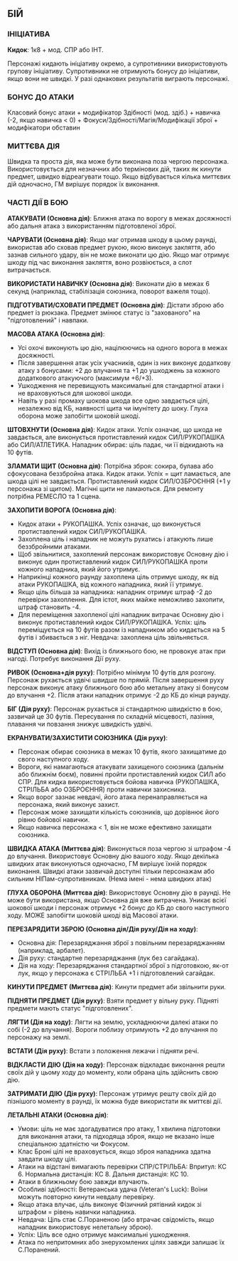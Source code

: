 ## БІЙ

### ІНІЦІАТИВА

**Кидок**: 1к8 + мод. СПР або ІНТ.

Персонажі кидають ініціативу окремо, а супротивники використовують групову ініціативу. Супротивники не отримують бонусу до ініціативи, якщо вони не швидкі. У разі однакових результатів виграють персонажі.

### БОНУС ДО АТАКИ

Класовий бонус атаки + модифікатор Здібності (мод. здіб.) + навичка (-2, якщо навичка < 0) + Фокуси/Здібності/Магія/Модифікації зброї + модифікатори обставин

### МИТТЄВА ДІЯ

Швидка та проста дія, яка може бути виконана поза чергою персонажа. Використовується для незначних або термінових дій, таких як кинути предмет, швидко відреагувати тощо. Якщо відбувається кілька миттєвих дій одночасно, ГМ вирішує порядок їх виконання.

### ЧАСТІ ДІЇ В БОЮ

**АТАКУВАТИ (Основна дія)**: Ближня атака по ворогу в межах досяжності або дальня атака з використанням підготовленої зброї.

**ЧАРУВАТИ (Основна дія)**: Якщо маг отримав шкоду в цьому раунді, використав або сховав предмет рукою, якою виконує закляття, або зазнав сильного удару, він не може виконати цю дію. Якщо маг отримує шкоду під час виконання закляття, воно розвіюється, а слот витрачається.

**ВИКОРИСТАТИ НАВИЧКУ (Основна дія)**: Виконати дію в межах 6 секунд (наприклад, стабілізація союзника, поворот важеля тощо).

**ПІДГОТУВАТИ/СХОВАТИ ПРЕДМЕТ (Основна дія)**: Дістати зброю або предмет із рюкзака. Предмет змінює статус із "захованого" на "підготовлений" і навпаки.

**МАСОВА АТАКА (Основна дія)**:
- Усі охочі виконують цю дію, націлюючись на одного ворога в межах досяжності.
- Після завершення атак усіх учасників, один із них виконує додаткову атаку з бонусами: +2 до влучання та +1 до ушкоджень за кожного додаткового атакуючого (максимум +6/+3).
- Ушкодження не перевищують максимальні для стандартної атаки і не враховуються для шокової шкоди.
- Навіть у разі промаху шокова шкода все одно завдається цілі, незалежно від КБ, наявності щита чи імунітету до шоку. Глуха оборона може запобігти шоковій шкоді.

**ШТОВХНУТИ (Основна дія)**: Кидок атаки. Успіх означає, що шкода не завдається, але виконується протиставлений кидок СИЛ/РУКОПАШКА або СИЛ/АТЛЕТИКА. Нападник обирає: ціль падає, чи її відкидають на 10 футів.

**ЗЛАМАТИ ЩИТ (Основна дія)**: Потрібна зброя: сокира, булава або сфокусована беззбройна атака. Кидок атаки. Успіх = щит ламається, але шкода цілі не завдається. Протиставлений кидок СИЛ/ОЗБРОЄННЯ (+1 у персонажа зі щитом). Магічні щити не ламаються. Для ремонту потрібна РЕМЕСЛО та 1 сцена.

**ЗАХОПИТИ ВОРОГА (Основна дія)**:
- Кидок атаки + РУКОПАШКА. Успіх означає, що виконується протиставлений кидок СИЛ/РУКОПАШКА.
- Захоплена ціль і нападник не можуть рухатись і атакують лише беззбройними атаками.
- Щоб звільнитися, захоплений персонаж використовує Основну дію і виконує один протиставлений кидок СИЛ/РУКОПАШКА проти кожного нападника, який його утримує.
- Наприкінці кожного раунду захоплена ціль отримує шкоду, як від атаки РУКОПАШКА, від кожного нападника, який її утримує.
- Якщо ціль більша за нападника: нападник отримує штраф -2 до перевірки захоплення. Для істот, яких майже неможливо захопити, штраф становить -4.
- Для переміщення захопленої цілі нападник витрачає Основну дію і виконує протиставлений кидок СИЛ/РУКОПАШКА. Успіх: ціль переміщується на 10 футів разом із нападником або кидається на 5 футів і збивається з ніг. Невдача: захоплена ціль звільняється.

**ВІДСТУП (Основна дія)**: Вихід із ближнього бою, не провокує атак при нагоді. Потребує виконання Дії руху.

**РИВОК (Основна+дія руху)**: Потрібно мінімум 10 футів для розгону. Персонаж рухається удвічі швидше по прямій. Після завершення руху персонаж виконує атаку ближнього бою або метальну атаку зі бонусом до влучання +2. Після атаки нападник отримує -2 до КБ до кінця раунду.

**БІГ (Дія руху)**: Персонаж рухається зі стандартною швидкістю в бою, зазвичай це 30 футів. Пересування по складній місцевості, лазіння, плавання чи повзання знижує швидкість удвічі.

**ЕКРАНУВАТИ/ЗАХИСТИТИ СОЮЗНИКА (Дія руху)**:
- Персонаж обирає союзника в межах 10 футів, якого захищатиме до свого наступного ходу.
- Вороги, які намагаються атакувати захищеного союзника (дальнім або ближнім боєм), повинні пройти протиставлений кидок СИЛ або СПР. Для кидка використовується бойова навичка (РУКОПАШКА, СТРІЛЬБА або ОЗБРОЄННЯ) проти навички захисника.
- Якщо ворог зазнає невдачі, його атака перенаправляється на персонажа, який виконує захист.
- Персонаж може захищати кількість союзників, що дорівнює його рівню бойової навички.
- Якщо навичка персонажа < 1, він не може ефективно захищати союзника.

**ШВИДКА АТАКА (Миттєва дія)**: Виконується поза чергою зі штрафом -4 до влучання. Використовує Основну дію вашого ходу. Якщо декілька швидких атак виконуються одночасно, ГМ вирішує їхній порядок виконання. Швидкі атаки зазвичай доступні тільки персонажам або сильним НІПам-супротивникам. (Нема імені - нема швидких атак)

**ГЛУХА ОБОРОНА (Миттєва дія)**: Використовує Основну дію в раунді. Не може бути використана, якщо Основна дія вже витрачена. Уникає всієї шокової шкоди і персонаж отримує +2 бонус до КБ до свого наступного ходу. МОЖЕ запобігти шоковій шкоді від Масової атаки.

**ПЕРЕЗАРЯДИТИ ЗБРОЮ (Основна дія/Дія руху/Дія на ходу)**:
- Основна дія: Перезаряджання зброї з повільним перезаряджанням (наприклад, арбалет).
- Дія руху: стандартне перезаряджання (лук без сагайдака).
- Дія на ходу: Перезаряджання стандартної зброї з підготовкою, як-от лук, якщо у персонажа є СТРІЛЬБА +1 і підготовлений сагайдак.

**КИНУТИ ПРЕДМЕТ (Миттєва дія)**: Кинути предмет аби звільнити руки.

**ПІДНЯТИ ПРЕДМЕТ (Дія руху)**: Взяти предмет у вільну руку. Підняті предмети мають статус "підготовлених".

**ЛЯГТИ (Дія на ходу)**: Лягти на землю, ускладнюючи далекі атаки по собі (-2 до влучання). Вороги поблизу отримують +2 до влучання по персонажу на землі.

**ВСТАТИ (Дія руху)**: Встати з положення лежачи і підняти речі.

**ВІДКЛАСТИ ДІЮ (Дія на ходу)**: Персонаж відкладає виконання решти своїх дій у цьому ходу до моменту, коли обрана ціль здійснить свою дію.

**ЗАТРИМАТИ ДІЮ (Дія руху)**: Персонаж утримує решту своїх дій до пізнішого моменту в раунді, їх можна буде використати як миттєві дії.

**ЛЕТАЛЬНІ АТАКИ (Основна дія)**:
- Умови: ціль не має здогадуватися про атаку, 1 хвилина підготовки для виконання атаки, та підходяща зброя, якщо не вказано інше спеціальною здатністю чи Фокусом.
- Клас Броні цілі не враховується, якщо зброя нападника здатна завдати шкоду цілі.
- Атаки на відстані вимагають перевірки СПР/СТРІЛЬБА: Впритул: КС 6. Нормальна дистанція: КС 8. Дальня дистанція: КС 10.
- Атаки в ближньому бою завжди влучають.
- Особливі здібності: Ветеранська удача (Veteran's Luck): Воїни можуть повторно кинути невдалу перевірку.
- Якщо атака влучає, ціль виконує Фізичний рятівний кидок зі штрафом = рівень навички нападника.
- Невдача: Ціль стає С.Пораненою (або втрачає свідомість, якщо нападник використовує нелетальну зброю).
- Успіх: Ціль все одно отримує максимальні ушкодження.
- Атака по непритомних або знерухомлених цілях завжди залишає їх С.Поранений.